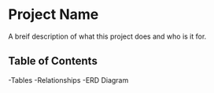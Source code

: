 #  Project Name

A breif description of what this project does and who is it for.

## Table of Contents

-Tables
-Relationships
-ERD Diagram

